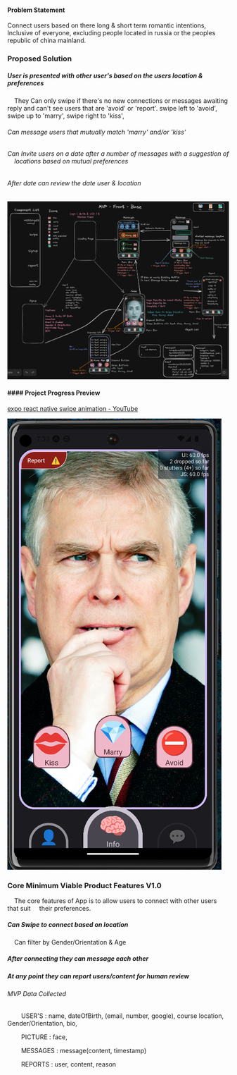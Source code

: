 
#### Problem Statement

Connect users based on there long & short term romantic intentions, Inclusive of everyone, excluding people located in russia or the peoples republic of china mainland.

### Proposed Solution

##### User is presented with other user's based on the users location & preferences

    They Can only swipe if there's no new connections or messages awaiting reply and can't see users that are 'avoid' or 'report'. swipe left to 'avoid', swipe up to 'marry', swipe right to 'kiss', 

###### Can message users that mutually match 'marry' and/or 'kiss'

###### Can Invite users on a date after a number of messages with a suggestion of     locations based on mutual preferences

###### After date can review the date user & location

![base plan](mvp-base-front.png)

#### #### Project Progress Preview

[expo react native swipe animation - YouTube](https://youtu.be/yK0X_rYv0Jo)

![swipe screen](swipe-screenshot.png)

### Core Minimum Viable Product Features V1.0

    The core features of App is to allow users to connect with other users that suit     their preferences.

##### Can Swipe to connect based on location

    Can filter by Gender/Orientation & Age

##### After connecting they can message each other

##### At any point they can report users/content for human review

###### MVP Data Collected

        USER'S : name, dateOfBirth, (email, number, google), course location, Gender/Orientation, bio,

        PICTURE : face,

        MESSAGES : message(content, timestamp)

        REPORTS : user, content, reason
